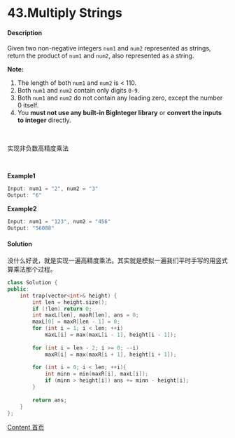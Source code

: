 # 43.Multiply Strings

#### Description

Given two non-negative integers `num1` and `num2` represented as strings, return the product of `num1` and `num2`, also represented as a string.

**Note:**

1. The length of both `num1` and `num2` is < 110.
2. Both `num1` and `num2` contain only digits `0-9`.
3. Both `num1` and `num2` do not contain any leading zero, except the number 0 itself.
4. You **must not use any built-in BigInteger library** or **convert the inputs to integer** directly.

<br>

实现非负数高精度乘法

<br>

**Example1**


```c++
Input: num1 = "2", num2 = "3"
Output: "6"
```

**Example2**

```c++
Input: num1 = "123", num2 = "456"
Output: "56088"
```



#### Solution

没什么好说，就是实现一遍高精度乘法。其实就是模拟一遍我们平时手写的用竖式算乘法那个过程。

```c++
class Solution {
public:
    int trap(vector<int>& height) {
        int len = height.size();
        if (!len) return 0;
        int maxL[len], maxR[len], ans = 0;
        maxL[0] = maxR[len - 1] = 0;
        for (int i = 1; i < len; ++i)
            maxL[i] = max(maxL[i - 1], height[i - 1]);
        
        for (int i = len - 2; i >= 0; --i)
            maxR[i] = max(maxR[i + 1], height[i + 1]);
        
        for (int i = 0; i < len; ++i){
            int minn = min(maxR[i], maxL[i]);
            if (minn > height[i]) ans += minn - height[i];
        }
            
        return ans;
    }
};
```



[Content   首页](../README.md)

